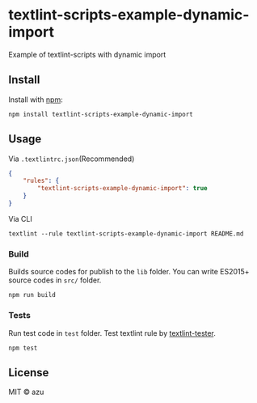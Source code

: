 # textlint-scripts-example-dynamic-import

Example of textlint-scripts with dynamic import

## Install

Install with [npm](https://www.npmjs.com/):

    npm install textlint-scripts-example-dynamic-import

## Usage

Via `.textlintrc.json`(Recommended)

```json
{
    "rules": {
        "textlint-scripts-example-dynamic-import": true
    }
}
```

Via CLI

```
textlint --rule textlint-scripts-example-dynamic-import README.md
```

### Build

Builds source codes for publish to the `lib` folder.
You can write ES2015+ source codes in `src/` folder.

    npm run build

### Tests

Run test code in `test` folder.
Test textlint rule by [textlint-tester](https://github.com/textlint/textlint-tester).

    npm test

## License

MIT © azu
